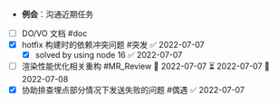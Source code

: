 - **例会**：沟通近期任务
- [ ] DO/VO 文档 #doc
- [x] hotfix 构建时的依赖冲突问题 #突发 ✅ 2022-07-07
	- [x] solved by using node 16 ✅ 2022-07-07
- [ ] 渲染性能优化相关重构 #MR_Review 🛫 2022-07-07 ⏳ 2022-07-07 📅 2022-07-08
- [x] 协助排查埋点部分情况下发送失败的问题 #偶遇 ✅ 2022-07-07
